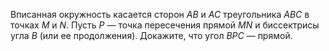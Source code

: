 Вписанная окружность касается сторон $AB$ и $AC$ треугольника $ABC$ в точках $M$ и $N$. Пусть $P$ — точка пересечения прямой $MN$ и биссектрисы угла $B$ (или ее продолжения). Докажите, что угол $BPC$ — прямой.